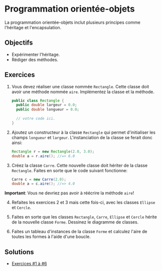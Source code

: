 Programmation orientée-objets
=============================

La programmation orientée-objets inclut plusieurs principes comme l'héritage et
l'encapsulation.

Objectifs
---------

* Expérimenter l'héritage.
* Rédiger des méthodes.

Exercices
---------

1. Vous devez réaliser une classe nommée `Rectangle`. Cette classe doit avoir
une méthode nommée `aire`. Implémentez la classe et la méthode.

    ```java
    public class Rectangle {
      public double largeur = 0.0;
      public double longueur = 0.0;
      
      // votre code ici.
    }
    ```

2. Ajoutez un constructeur à la classe `Rectangle` qui permet d'initialiser les 
champs `longueur` et `largeur`. L'instanciation de la classe se ferait donc ainsi:

    ```java
    Rectangle r = new Rectangle(2.0, 3.0);
    double a = r.aire(); //=> 6.0
    ```

3. Créez la classe `Carre`. Cette nouvelle classe doit hériter de la classe 
`Rectangle`. Faites en sorte que le code suivant fonctionne:

    ```java
    Carre c = new Carre(2.0);
    double a = c.aire(); //=> 4.0
    ```

  **Important**: Vous ne devriez pas avoir à réécrire la méthode `aire`!

4. Refaites les exercices 2 et 3 mais cette fois-ci, avec les classes `Ellipse` 
et `Cercle`.

5. Faites en sorte que les classes `Rectangle`, `Carre`, `Ellipse` et `Cercle` 
hérite de la nouvelle classe `Forme`. Dessinez le diagramme de classes.

6. Faites un tableau d'instances de la classe `Forme` et calculez l'aire de
toutes les formes à l'aide d'une boucle.

Solutions
---------

* [Exercices #1 à #6](Solutions/)
